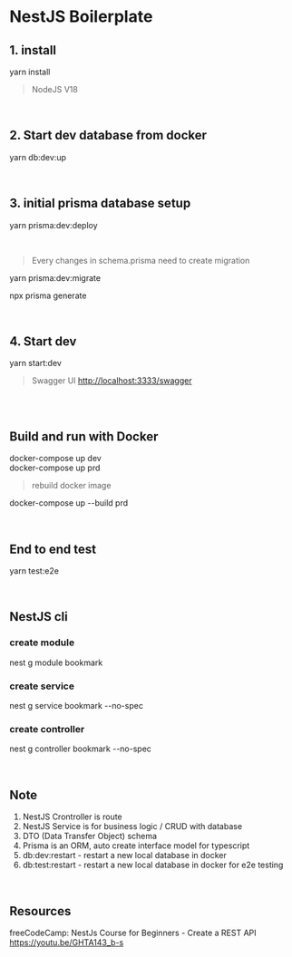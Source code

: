 # NestJS Boilerplate

## 1. install

yarn install

> NodeJS V18

<br/>

## 2. Start dev database from docker

yarn db:dev:up

<br/>

## 3. initial prisma database setup

yarn prisma:dev:deploy

<br/>

> Every changes in schema.prisma need to create migration

yarn prisma:dev:migrate

npx prisma generate

<br/>

## 4. Start dev

yarn start:dev

> Swagger UI [http://localhost:3333/swagger](http://localhost:3333/swagger)

<br/>
<br/>

## Build and run with Docker

docker-compose up dev
<br/>
docker-compose up prd
<br/>

> rebuild docker image

docker-compose up --build prd

<br/>

## End to end test

yarn test:e2e

<br/>

## NestJS cli

### create module

nest g module bookmark

### create service

nest g service bookmark --no-spec

### create controller

nest g controller bookmark --no-spec

<br/>

## Note

1. NestJS Crontroller is route
2. NestJS Service is for business logic / CRUD with database
3. DTO (Data Transfer Object) schema
4. Prisma is an ORM, auto create interface model for typescript
5. db:dev:restart - restart a new local database in docker
6. db:test:restart - restart a new local database in docker for e2e testing

<br/>

## Resources

freeCodeCamp: NestJs Course for Beginners - Create a REST API https://youtu.be/GHTA143_b-s

